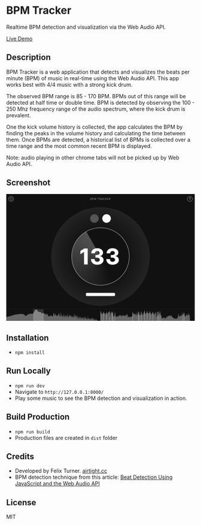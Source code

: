 # BPM Tracker

Realtime BPM detection and visualization via the Web Audio API.

[Live Demo](https://airtight.cc/demos/bpm-tracker/)

## Description

BPM Tracker is a web application that detects and visualizes the beats per minute (BPM) of music in real-time using the Web Audio API. This app works best with 4/4 music with a strong kick drum.

The observed BPM range is 85 - 170 BPM. BPMs out of this range will be detected at half time or double time. BPM is detected by observing the 100 - 250 Mhz frequency range of the audio spectrum, where the kick drum is prevalent.

One the kick volume history is collected, the app calculates the BPM by finding the peaks in the volume history and calculating the time between them. Once BPMs are detected, a historical list of BPMs is collected over a time range and the most common recent BPM is displayed.

Note: audio playing in other chrome tabs will not be picked up by Web Audio API.

## Screenshot

![BPM Tracker Screenshot](/screenshot.png?raw=true)

## Installation

- `npm install`

## Run Locally

- `npm run dev`
- Navigate to `http://127.0.0.1:8000/`
- Play some music to see the BPM detection and visualization in action.

## Build Production

- `npm run build`
- Production files are created in `dist` folder

## Credits

- Developed by Felix Turner. [airtight.cc](https://airtight.cc)
- BPM detection technique from this article: [Beat Detection Using JavaScript and the Web Audio API](http://joesul.li/van/beat-detection-using-web-audio/)

## License

MIT
